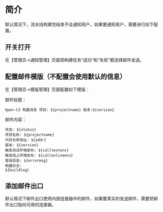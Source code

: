 # 简介

默认情况下，流水线构建完结束不会通知用户，如果要通知用户，需要进行如下配置。

## 开关打开
在【管理员->通知管理】页面把构建任务“成功”和“失败”都选择邮件发送。

## 配置邮件模版（不配置会使用默认的信息）

在【管理员->模版管理】页面配置如下模版：

邮件标题：
```
Open-C3 构建消息 项目: ${projectname} 版本:${version}
```

邮件内容：
```
状态: ${status}
项目名称: ${projectname}
代码仓库地址: ${addr}
版本: ${version}
触发测试环境发布: ${calltestenv}
触发线上环境发布: ${callonlineenv}
错误信息: ${errormsg}
构建日志:
${buildlog}
```

## 添加邮件出口

默认情况下邮件出口使用内部连接器中的邮件，如果要真实的发送邮件，需要把邮件出口指向可用的连接器。